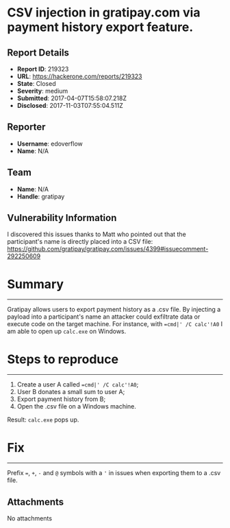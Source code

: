 # CSV injection in gratipay.com via payment history export feature.

## Report Details
- **Report ID**: 219323
- **URL**: https://hackerone.com/reports/219323
- **State**: Closed
- **Severity**: medium
- **Submitted**: 2017-04-07T15:58:07.218Z
- **Disclosed**: 2017-11-03T07:55:04.511Z

## Reporter
- **Username**: edoverflow
- **Name**: N/A

## Team
- **Name**: N/A
- **Handle**: gratipay

## Vulnerability Information
I discovered this issues thanks to Matt who pointed out that the participant's name is directly placed into a CSV file: https://github.com/gratipay/gratipay.com/issues/4399#issuecomment-292250609

# Summary
---

Gratipay allows users to export payment history as a .csv file. By injecting a payload into a participant's name an attacker could exfiltrate data or execute code on the target machine. For instance, with `=cmd|' /C calc'!A0` I am able to open up `calc.exe` on Windows.

# Steps to reproduce
---

1) Create a user A called `=cmd|' /C calc'!A0`;
2) User B donates a small sum to user A;
3) Export payment history from B;
4) Open the .csv file on a Windows machine.

Result: `calc.exe` pops up.

# Fix
---

Prefix `=`, `+`, `-` and `@` symbols with a `'` in issues when exporting them to a .csv file.

## Attachments
No attachments
